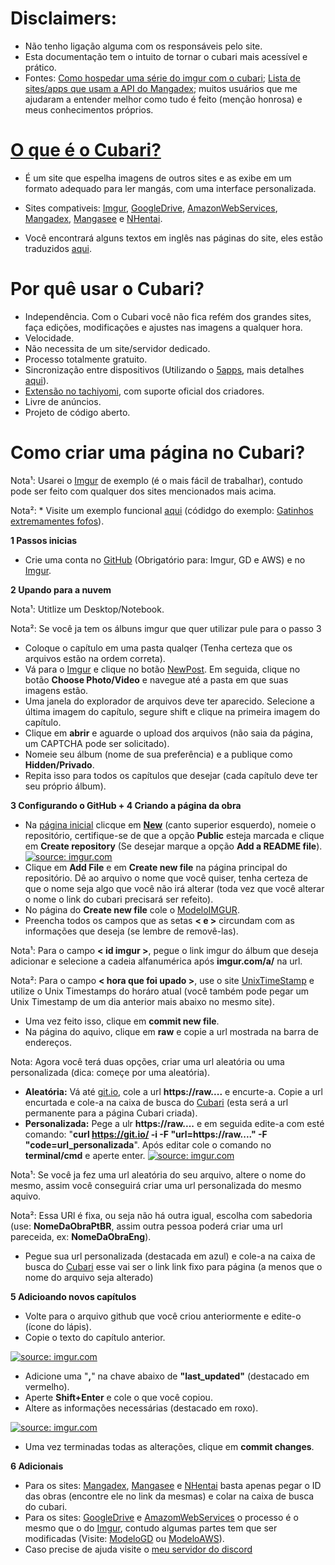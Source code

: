 # Disclaimers: 
* Não tenho ligação alguma com os responsáveis pelo site.
* Esta documentação tem o intuito de tornar o cubari mais acessível e prático.
* Fontes: [Como hospedar uma série do imgur com o cubari](https://www.reddit.com/r/manga/comments/mcicbp/sl_how_to_host_a_series_on_imgur_with_guyamoe/); [Lista de sites/apps que usam a API do Mangadex](https://www.reddit.com/r/mangadex/comments/nn584s/list_of_appssites_that_currently_use_the_mangadex/); muitos usuários que me ajudaram a entender melhor como tudo é feito (menção honrosa) e meus conhecimentos próprios.

# [O que é o Cubari?](https://cubari.moe/)
* É um site que espelha imagens de outros sites e as exibe em um formato adequado para ler mangás, com uma interface personalizada. 
+ Sites compativeis: [Imgur](https://imgur.com/), [GoogleDrive](https://www.google.com/intl/pt/drive/), [AmazonWebServices](https://aws.amazon.com/pt/), [Mangadex](https://mangadex.org/), [Mangasee](https://mangasee123.com/) e [NHentai](https://nhentai.net/).
* Você encontrará alguns textos em inglês nas páginas do site, eles estão traduzidos [aqui](https://github.com/SrW0nka/CubariPortuguese/wiki). 


# Por quê usar o Cubari? 
* Independência. Com o Cubari você não fica refém dos grandes sites, faça edições, modificações e ajustes nas imagens a qualquer hora.
* Velocidade.
* Não necessita de um site/servidor dedicado. 
* Processo totalmente gratuito.
* Sincronização entre dispositivos (Utilizando o [5apps](https://5apps.com/storage), mais detalhes [aqui](https://github.com/SrW0nka/CubariPortuguese/wiki/7-Sincroniza%C3%A7%C3%A3o-de-dados)).
* [Extensão no tachiyomi](https://tachiyomi.org/extensions/#all.cubari), com suporte oficial dos criadores. 
* Livre de anúncios.
* Projeto de código aberto.

# Como criar uma página no Cubari? 

Nota¹: Usarei o [Imgur](https://imgur.com/) de exemplo (é o mais fácil de trabalhar), contudo pode ser feito com qualquer dos sites mencionados mais acima.

Nota²: * Visite um exemplo funcional [aqui](https://cubari.moe/read/gist/GatinhosExtremamenteFofosPtBR/) (códidgo do exemplo: [Gatinhos extremamentes fofos](https://github.com/SrW0nka/CubariPortuguese/blob/main/GatinhosExtremamenteFofosPtBR)).

**1 Passos inicias**
* Crie uma conta no [GitHub](https://github.com/) (Obrigatório para: Imgur, GD e AWS) e no [Imgur](https://imgur.com/).

**2 Upando para a nuvem**

Nota¹: Utitlize um Desktop/Notebook.

Nota²: Se você ja tem os álbuns imgur que quer utilizar pule para o passo 3
* Coloque o capítulo em uma pasta qualqer (Tenha certeza que os arquivos estão na ordem correta).
* Vá para o [Imgur](https://imgur.com/) e clique no botão [NewPost](https://imgur.com/upload). Em seguida, clique no botão **Choose Photo/Video** e navegue até a pasta em que suas imagens estão.
* Uma janela do explorador de arquivos deve ter aparecido. Selecione a última imagem do capítulo, segure shift e clique na primeira imagem do capítulo.
* Clique em **abrir** e aguarde o upload dos arquivos (não saia da página, um CAPTCHA pode ser solicitado). 
* Nomeie seu álbum (nome de sua preferência) e a publique como **Hidden/Privado**.
* Repita isso para todos os capítulos que desejar (cada capítulo deve ter seu próprio álbum).

**3 Configurando o GitHub + 4 Criando a página da obra**
* Na [página inicial](https://github.com/) clicque em **[New](https://github.com/new)** (canto superior esquerdo), nomeie o repositório, certifique-se de que a opção **Public** esteja marcada e clique em **Create repository** (Se desejar marque a opção **Add a README file**).
<a href="https://imgur.com/GL7whho"><img src="https://i.imgur.com/GL7whho.png" title="source: imgur.com" /></a>
* Clique em **Add File** e em **Create new file** na página principal do repositório. Dê ao arquivo o nome que você quiser, tenha certeza de que o nome seja algo que você não irá alterar (toda vez que você alterar o nome o link do cubari precisará ser refeito).
* No página do **Create new file** cole o [ModeloIMGUR](https://github.com/SrW0nka/CubariPortuguese/blob/main/ModeloIMGUR).
* Preencha todos os campos que as setas **< e >** circundam com as informações que deseja (se lembre de removê-las).

Nota¹: Para o campo **< id imgur >**, pegue o link imgur do álbum que deseja adicionar e selecione a cadeia alfanumérica após **imgur.com/a/** na url. 

Nota²: Para o campo **< hora que foi upado >**, use o site [UnixTimeStamp](https://www.unixtimestamp.com/) e utilize o Unix Timestamps do horáro atual (você também pode pegar um Unix Timestamp de um dia anterior mais abaixo no mesmo site).

* Uma vez feito isso, clique em **commit new file**.
* Na página do aquivo, clique em **raw** e copie a url mostrada na barra de endereços. 

Nota: Agora você terá duas opções, criar uma url aleatória ou uma personalizada (dica: começe por uma aleatória).

* **Aleatória:** Vá até [git.io](https://git.io/), cole a url **https://raw....** e encurte-a. Copie a url encurtada e cole-a na caixa de busca do [Cubari](https://cubari.moe/) (esta será a url permanente para a página Cubari criada).
* **Personalizada:** Pege a ulr **https://raw....** e em seguida edite-a com esté comando: "**curl https://git.io/ -i -F "url=https://raw...." -F "code=url_personalizada**". Após editar cole o comando no **terminal/cmd** e aperte enter.
<a href="https://imgur.com/soz3jX2"><img src="https://i.imgur.com/soz3jX2.png" title="source: imgur.com" /></a>

Nota¹: Se você ja fez uma url aleatória do seu arquivo, altere o nome do mesmo, assim você conseguirá criar uma url personalizada do mesmo aquivo.

Nota²: Essa URl é fixa, ou seja não há outra igual, escolha com sabedoria (use: **NomeDaObraPtBR**, assim outra pessoa poderá criar uma url pareceida, ex: **NomeDaObraEng**).

* Pegue sua url personalizada (destacada em azul) e cole-a na caixa de busca do [Cubari](https://cubari.moe/) esse vai ser o link link fixo para página (a menos que o nome do arquivo seja alterado)

 **5 Adicioando novos capítulos**
* Volte para o arquivo github que você criou anteriormente e edite-o (ícone do lápis).
* Copie o texto do capítulo anterior.

<a href="https://imgur.com/sfvjkUj"><img src="https://i.imgur.com/sfvjkUj.png" title="source: imgur.com" /></a>

* Adicione uma "**,**" na chave abaixo de **"last_updated"** (destacado em vermelho).
* Aperte **Shift+Enter** e cole o que você copiou.
* Altere as informações necessárias (destacado em roxo).

<a href="https://imgur.com/ma1cnoS"><img src="https://i.imgur.com/ma1cnoS.png" title="source: imgur.com" /></a>
* Uma vez terminadas todas as alterações, clique em **commit changes**.

**6 Adicionais**
* Para os sites: [Mangadex](https://mangadex.org/), [Mangasee](https://mangasee123.com/) e [NHentai](https://nhentai.net/)  basta apenas pegar o ID das obras (encontre ele no link da mesmas) e colar na caixa de busca do cubari. 
* Para os sites: [GoogleDrive](https://www.google.com/intl/pt/drive/) e [AmazomWebServices](https://aws.amazon.com/pt/) o processo é o mesmo que o do [Imgur](https://imgur.com/), contudo algumas partes tem que ser modificadas (Visite: [ModeloGD](https://github.com/SrW0nka/CubariPortuguese/blob/main/ModeloGD) ou [ModeloAWS](https://github.com/SrW0nka/CubariPortuguese/blob/main/ModeloAWS)).
* Caso precise de ajuda visite o [meu servidor do discord](https://discord.gg/qdZ7tbJxjV)
